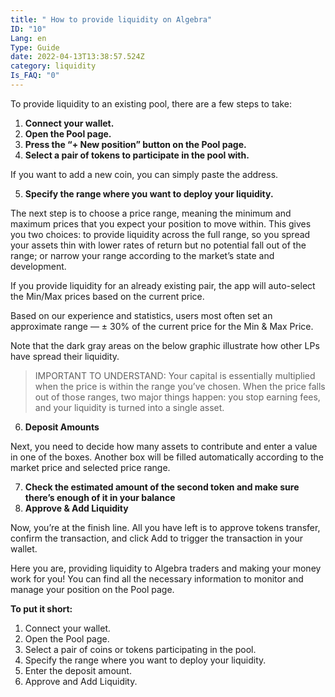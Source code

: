 ```yaml
---
title: " How to provide liquidity on Algebra"
ID: "10"
Lang: en
Type: Guide
date: 2022-04-13T13:38:57.524Z
category: liquidity
Is_FAQ: "0"
---
```

To provide liquidity to an existing pool, there are a few steps to take:

1. **Connect your wallet.**
2. **Open the Pool page.**
3. **Press the “+ New position” button on the Pool page.**
4. **Select a pair of tokens to participate in the pool with.**

If you want to add a new coin, you can simply paste the address.

5. **Specify the range where you want to deploy your liquidity.**

The next step is to choose a price range, meaning the minimum and maximum prices that you expect your position to move within. This gives you two choices: to provide liquidity across the full range, so you spread your assets thin with lower rates of return but no potential fall out of the range; or narrow your range according to the market’s state and development.

If you provide liquidity for an already existing pair, the app will auto-select the Min/Max prices based on the current price.

Based on our experience and statistics, users most often set an approximate range — ± 30% of the current price for the Min & Max Price.

Note that the dark gray areas on the below graphic illustrate how other LPs have spread their liquidity.

> IMPORTANT TO UNDERSTAND: Your capital is essentially multiplied when the price is within the range you’ve chosen. When the price falls out of those ranges, two major things happen: you stop earning fees, and your liquidity is turned into a single asset.

6. **Deposit Amounts**

Next, you need to decide how many assets to contribute and enter a value in one of the boxes. Another box will be filled automatically according to the market price and selected price range.

7. **Check the estimated amount of the second token and make sure there’s enough of it in your balance**
8. **Approve & Add Liquidity**

Now, you’re at the finish line. All you have left is to approve tokens transfer, confirm the transaction, and click Add to trigger the transaction in your wallet.

Here you are, providing liquidity to Algebra traders and making your money work for you! You can find all the necessary information to monitor and manage your position on the Pool page.

**To put it short:**

1. Connect your wallet.
2. Open the Pool page.
3. Select a pair of coins or tokens participating in the pool.
4. Specify the range where you want to deploy your liquidity.
5. Enter the deposit amount.
6. Approve and Add Liquidity.